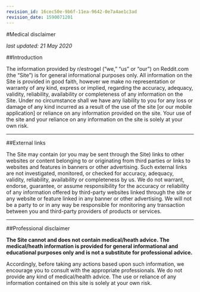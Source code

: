 ```yaml
---
revision_id: 16cec50e-9b6f-11ea-9642-0e7a4ae1c3ad
revision_date: 1590071201
---
```


#Medical disclaimer

*last updated: 21 May 2020*


##Introduction

The information provided by r/estrogel (“we,” “us” or “our”) on Reddit.com (the “Site”) is for general informational purposes only. All information on the Site is provided in good faith, however we make no representation or warranty of any kind, express or implied, regarding the accuracy, adequacy, validity, reliability, availability or completeness of any information on the Site.
Under no circumstance shall we have any liability to you for any loss or damage of any kind incurred as a result of the use of the site [or our mobile application] or reliance on any information provided on the site. Your use of the site and your reliance on any information on the site is solely at your own risk.

---

##External links

The Site may contain (or you may be sent through the Site) links to other websites or content belonging to or originating from third parties or links to websites and features in banners or other advertising. Such external links are not investigated, monitored, or checked for accuracy, adequacy, validity, reliability, availability or completeness by us.
We do not warrant, endorse, guarantee, or assume responsibility for the accuracy or reliability of any information offered by third-party websites linked through the site or any website or feature linked in any banner or other advertising. We will not be a party to or in any way be responsible for monitoring any transaction between you and third-party providers of products or services.

---

##Professional disclaimer

**The Site cannot and does not contain medical/heath advice. The medical/heath information is provided for general informational and educational purposes only and is not a substitute for professional advice.**

Accordingly, before taking any actions based upon such information, we encourage you to consult with the appropriate professionals. We do not provide any kind of medical/health advice. The use or reliance of any information contained on this site is solely at your own risk.